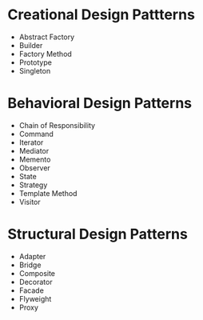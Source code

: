 # Creational Design Pattterns
- Abstract Factory
- Builder
- Factory Method
- Prototype
- Singleton

# Behavioral Design Patterns
- Chain of Responsibility
- Command
- Iterator
- Mediator
- Memento
- Observer
- State
- Strategy
- Template Method
- Visitor

# Structural Design Patterns
- Adapter
- Bridge
- Composite
- Decorator
- Facade
- Flyweight
- Proxy
  
